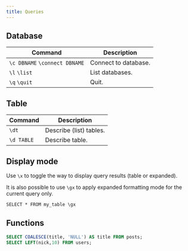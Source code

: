 ```yaml
---
title: Queries
---
```


## Database

| Command | Description |
| --- | --- |
| `\c DBNAME` `\connect DBNAME` | Connect to database. |
| `\l` `\list` | List databases. |
| `\q` `\quit` | Quit. |

## Table

| Command | Description |
| --- | --- |
| `\dt` | Describe (list) tables. |
| `\d TABLE` | Describe table. |

## Display mode

Use `\x` to toggle the way to display query results (table or expanded).

It is also possible to use `\gx` to apply expanded formatting mode for the current query only.

```txt
SELECT * FROM my_table \gx
```

## Functions

```sql
SELECT COALESCE(title, 'NULL') AS title FROM posts;
SELECT LEFT(nick,10) FROM users;
```
